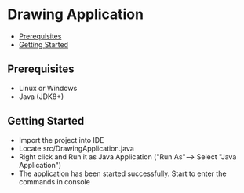 # Drawing Application

* [Prerequisites](#prerequisites)
* [Getting Started](#getting-started)

## Prerequisites
* Linux or Windows
* Java (JDK8+)

## Getting Started
- Import the project into IDE
- Locate src/DrawingApplication.java
- Right click and Run it as Java Application ("Run As"--> Select "Java Application")
- The application has been started successfully. Start to enter the commands in console

